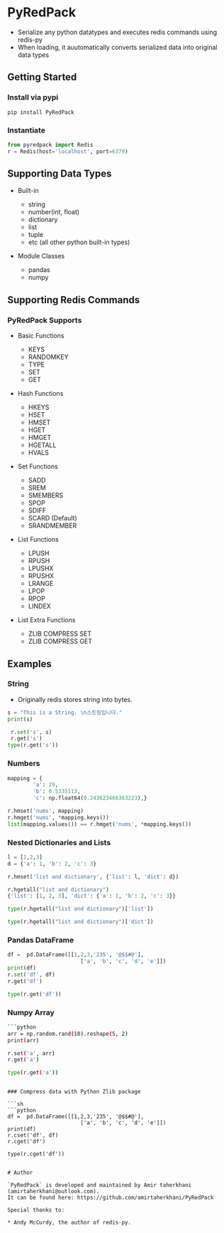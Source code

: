 # PyRedPack

* Serialize any python datatypes and executes redis commands using redis-py
* When loading, it auutomatically converts serialized data into original data types

## Getting Started

### Install via pypi

`pip install PyRedPack`

### Instantiate

```python
from pyredpack import Redis
r = Redis(host='localhost', port=6379)
```

## Supporting Data Types

* Built-in

   * string
   * number(int, float)
   * dictionary
   * list
   * tuple
   * etc (all other python built-in types)

* Module Classes

   * pandas
   * numpy

## Supporting Redis Commands

### PyRedPack Supports

* Basic Functions

   * KEYS
   * RANDOMKEY
   * TYPE
   * SET
   * GET

* Hash Functions

   * HKEYS
   * HSET
   * HMSET
   * HGET
   * HMGET
   * HGETALL
   * HVALS

* Set Functions

   * SADD
   * SREM
   * SMEMBERS
   * SPOP
   * SDIFF
   * SCARD (Default)
   * SRANDMEMBER

* List Functions

   * LPUSH
   * RPUSH
   * LPUSHX
   * RPUSHX
   * LRANGE
   * LPOP
   * RPOP
   * LINDEX

* List Extra Functions

   * ZLIB COMPRESS SET
   * ZLIB COMPRESS GET

## Examples

### String

* Originally redis stores string into bytes.

```python
s = "This is a String. \n스트링입니다."
print(s)

 r.set('s', s)   
 r.get('s')   
type(r.get('s'))
```

### Numbers

```python
mapping = {
        'a': 29,
        'b': 0.5335113,
        'c': np.float64(0.243623466363223),}   

r.hmset('nums', mapping)   
r.hmget('nums', *mapping.keys())   
list(mapping.values()) == r.hmget('nums', *mapping.keys())
```

### Nested Dictionaries and Lists

```python
l = [1,2,3]
d = {'a': 1, 'b': 2, 'c': 3}   

r.hmset('list and dictionary', {'list': l, 'dict': d})   

r.hgetall("list and dictionary")
{'list': [1, 2, 3], 'dict': {'a': 1, 'b': 2, 'c': 3}}

type(r.hgetall("list and dictionary")['list'])

type(r.hgetall("list and dictionary")['dict'])

```

### Pandas DataFrame

```python
df =  pd.DataFrame([[1,2,3,'235', '@$$#@'], 
                       ['a', 'b', 'c', 'd', 'e']])
print(df)
r.set('df', df)   
r.get('df')

type(r.get('df'))
```

### Numpy Array

```sh
```python
arr = np.random.rand(10).reshape(5, 2)
print(arr)

r.set('a', arr)   
r.get('a')   

type(r.get('a'))
```
```

### Compress data with Python Zlib package

```sh
```python
df =  pd.DataFrame([[1,2,3,'235', '@$$#@'], 
                       ['a', 'b', 'c', 'd', 'e']])
print(df)
r.cset('df', df)   
r.cget('df')

type(r.cget('df'))
```
```

# Author

`PyRedPack` is developed and maintained by Amir taherkhani (amirtaherkhani@outlook.com).  
It can be found here: https://github.com/amirtaherkhani/PyRedPack

Special thanks to:

* Andy McCurdy, the author of redis-py.
